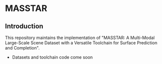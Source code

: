 # MASSTAR 

## Introduction

This repository maintains the implementation of "MASSTAR: A Multi-Modal Large-Scale Scene Dataset with a Versatile Toolchain for Surface Prediction and Completion".

- Datasets and toolchain code come soon
